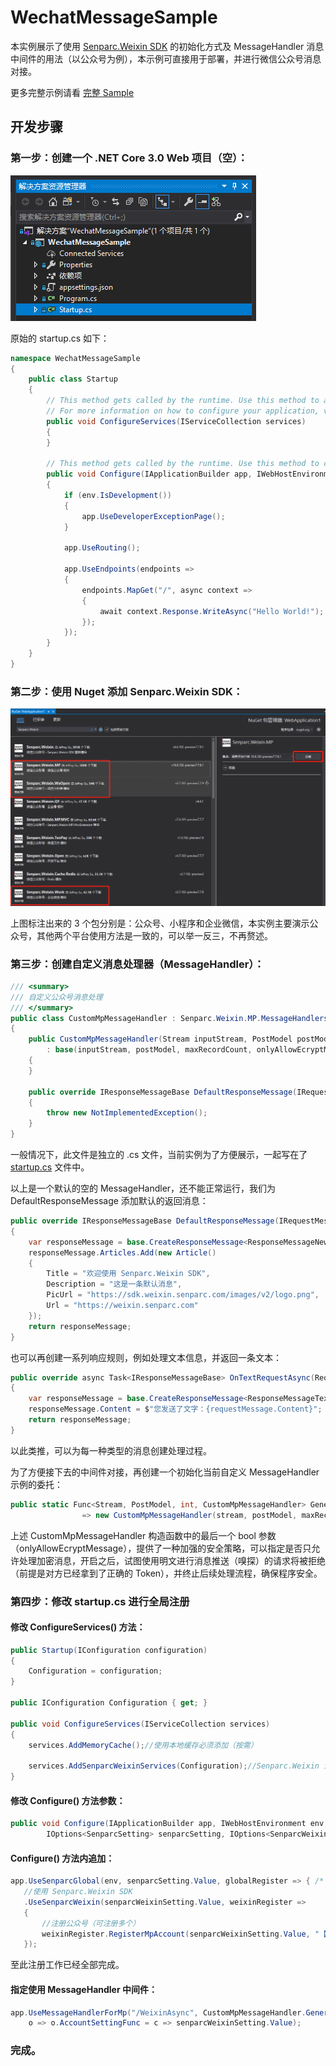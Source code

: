# WechatMessageSample

本实例展示了使用 [Senparc.Weixin SDK](https://github.com/JeffreySu/WeiXinMPSDK) 的初始化方式及 MessageHandler 消息中间件的用法（以公众号为例），本示例可直接用于部署，并进行微信公众号消息对接。

更多完整示例请看 [完整 Sample](https://github.com/JeffreySu/WeiXinMPSDK/blob/master/Samples/netcore3.0-mvc/Senparc.Weixin.Sample.NetCore3)

## 开发步骤

### 第一步：创建一个 .NET Core 3.0 Web 项目（空）：

![](images/01.png)

原始的 startup.cs 如下：

``` C#
namespace WechatMessageSample
{
    public class Startup
    {
        // This method gets called by the runtime. Use this method to add services to the container.
        // For more information on how to configure your application, visit https://go.microsoft.com/fwlink/?LinkID=398940
        public void ConfigureServices(IServiceCollection services)
        {
        }

        // This method gets called by the runtime. Use this method to configure the HTTP request pipeline.
        public void Configure(IApplicationBuilder app, IWebHostEnvironment env)
        {
            if (env.IsDevelopment())
            {
                app.UseDeveloperExceptionPage();
            }

            app.UseRouting();

            app.UseEndpoints(endpoints =>
            {
                endpoints.MapGet("/", async context =>
                {
                    await context.Response.WriteAsync("Hello World!");
                });
            });
        }
    }
}
```

### 第二步：使用 Nuget 添加 Senparc.Weixin SDK：

![](images/02.png)

上图标注出来的 3 个包分别是：公众号、小程序和企业微信，本实例主要演示公众号，其他两个平台使用方法是一致的，可以举一反三，不再赘述。


### 第三步：创建自定义消息处理器（MessageHandler）：

``` C#
/// <summary>
/// 自定义公众号消息处理
/// </summary>
public class CustomMpMessageHandler : Senparc.Weixin.MP.MessageHandlers.MessageHandler<DefaultMpMessageContext>
{
    public CustomMpMessageHandler(Stream inputStream, PostModel postModel, int maxRecordCount = 0, bool onlyAllowEcryptMessage = false, DeveloperInfo developerInfo = null)
        : base(inputStream, postModel, maxRecordCount, onlyAllowEcryptMessage, developerInfo)
    {
    }

    public override IResponseMessageBase DefaultResponseMessage(IRequestMessageBase requestMessage)
    {
        throw new NotImplementedException();
    }
}
```

一般情况下，此文件是独立的 .cs 文件，当前实例为了方便展示，一起写在了 [startup.cs](https://github.com/OpenSenparc/WechatMessageSample/blob/8dda2b4dbc27b88cd378112f593b62d17ea04d74/WechatMessageSample/WechatMessageSample/Startup.cs#L88) 文件中。

以上是一个默认的空的 MessageHandler，还不能正常运行，我们为 DefaultResponseMessage 添加默认的返回消息：

``` C#
public override IResponseMessageBase DefaultResponseMessage(IRequestMessageBase requestMessage)
{
    var responseMessage = base.CreateResponseMessage<ResponseMessageNews>();
    responseMessage.Articles.Add(new Article()
    {
        Title = "欢迎使用 Senparc.Weixin SDK",
        Description = "这是一条默认消息",
        PicUrl = "https://sdk.weixin.senparc.com/images/v2/logo.png",
        Url = "https://weixin.senparc.com"
    });
    return responseMessage;
}
```

也可以再创建一系列响应规则，例如处理文本信息，并返回一条文本：

``` C#
public override async Task<IResponseMessageBase> OnTextRequestAsync(RequestMessageText requestMessage)
{
    var responseMessage = base.CreateResponseMessage<ResponseMessageText>();
    responseMessage.Content = $"您发送了文字：{requestMessage.Content}";
    return responseMessage;
}
```

以此类推，可以为每一种类型的消息创建处理过程。

为了方便接下去的中间件对接，再创建一个初始化当前自定义 MessageHandler 示例的委托：

``` C#
public static Func<Stream, PostModel, int, CustomMpMessageHandler> GenerateMessageHandler = (stream, postModel, maxRecordCount)
                => new CustomMpMessageHandler(stream, postModel, maxRecordCount, false);

```

上述 CustomMpMessageHandler 构造函数中的最后一个 bool 参数（onlyAllowEcryptMessage），提供了一种加强的安全策略，可以指定是否只允许处理加密消息，开启之后，试图使用明文进行消息推送（嗅探）的请求将被拒绝（前提是对方已经拿到了正确的 Token），并终止后续处理流程，确保程序安全。

### 第四步：修改 startup.cs 进行全局注册

#### 修改 ConfigureServices() 方法：
``` C#
public Startup(IConfiguration configuration)
{
    Configuration = configuration;
}

public IConfiguration Configuration { get; }

public void ConfigureServices(IServiceCollection services)
{
    services.AddMemoryCache();//使用本地缓存必须添加（按需）

    services.AddSenparcWeixinServices(Configuration);//Senparc.Weixin 注册
}
```

#### 修改 Configure() 方法参数：

``` C#
public void Configure(IApplicationBuilder app, IWebHostEnvironment env,
        IOptions<SenparcSetting> senparcSetting, IOptions<SenparcWeixinSetting> senparcWeixinSetting)
```

#### Configure() 方法内追加：
``` C#
app.UseSenparcGlobal(env, senparcSetting.Value, globalRegister => { /* 全局注册设置 */})
   //使用 Senparc.Weixin SDK
   .UseSenparcWeixin(senparcWeixinSetting.Value, weixinRegister =>
   {
       //注册公众号（可注册多个）
       weixinRegister.RegisterMpAccount(senparcWeixinSetting.Value, "【盛派网络小助手】公众号");
   });
```

至此注册工作已经全部完成。

#### 指定使用 MessageHandler 中间件：

``` C#
app.UseMessageHandlerForMp("/WeixinAsync", CustomMpMessageHandler.GenerateMessageHandler,
    o => o.AccountSettingFunc = c => senparcWeixinSetting.Value);
```

### 完成。
